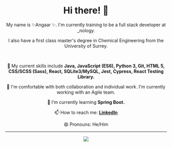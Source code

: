 <h1 align="center">  Hi there! 👋 </h1> 
<p align="center"> My name is ✨Angaar ✨. I'm currently training to be a full stack developer at _nology. </p>
<p align="center"> I also have a first class master's degree in Chemical Engineering from the University of Surrey. </p> 
<br> 
<div align="center"> 
 <p> 🔭 My current skills include <strong> Java, JavaScript (ES6), Python 3, Git, HTML 5, CSS/SCSS (Sass), React, SQLite3/MySQL, Jest, Cypress, React Testing Library.</strong> </p>
 <p> 👯 I'm comfortable with both collaboration and individual work. I'm currently working with an Agile team.</p>    
 <p> 🌱 I’m currently learning <strong> Spring Boot.</strong> </p>
 <p> 📫 How to reach me: <strong> <a href="https://www.linkedin.com/in/angaar-uriakhil-1723a71b4/"> LinkedIn </a></strong> </p> 
 <p> 😄 Pronouns: He/Him </p>
</div> 

--- 

<p align="center">
<a href="https://github.com/anuraghazra/github-readme-stats">
  <img src="https://github-readme-stats.vercel.app/api?username=angaar96&show_icons=true&theme=tokyonight"/>
</a>
</p> 
